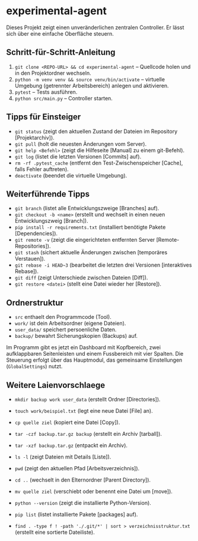 # experimental-agent

Dieses Projekt zeigt einen unveränderlichen zentralen Controller. Er lässt sich über eine einfache Oberfläche steuern.

## Schritt-für-Schritt-Anleitung

1. `git clone <REPO-URL> && cd experimental-agent` – Quellcode holen und in den Projektordner wechseln.
2. `python -m venv venv && source venv/bin/activate` – virtuelle Umgebung (getrennter Arbeitsbereich) anlegen und aktivieren.
3. `pytest` – Tests ausführen.
4. `python src/main.py` – Controller starten.

## Tipps für Einsteiger

- `git status` (zeigt den aktuellen Zustand der Dateien im Repository [Projektarchiv]).
- `git pull` (holt die neuesten Änderungen vom Server).
- `git help <Befehl>` (zeigt die Hilfeseite [Manual] zu einem git-Befehl).
- `git log` (listet die letzten Versionen [Commits] auf).
- `rm -rf .pytest_cache` (entfernt den Test-Zwischenspeicher [Cache], falls Fehler auftreten).
- `deactivate` (beendet die virtuelle Umgebung).

## Weiterführende Tipps

- `git branch` (listet alle Entwicklungszweige [Branches] auf).
- `git checkout -b <name>` (erstellt und wechselt in einen neuen Entwicklungszweig [Branch]).
- `pip install -r requirements.txt` (installiert benötigte Pakete [Dependencies]).
- `git remote -v` (zeigt die eingerichteten entfernten Server [Remote-Repositories]).
- `git stash` (sichert aktuelle Änderungen zwischen [temporäres Verstauen]).
- `git rebase -i HEAD~3` (bearbeitet die letzten drei Versionen [interaktives Rebase]).
- `git diff` (zeigt Unterschiede zwischen Dateien [Diff]).
- `git restore <datei>` (stellt eine Datei wieder her [Restore]).

## Ordnerstruktur

- `src` enthaelt den Programmcode (Tool).
- `work/` ist dein Arbeitsordner (eigene Dateien).
- `user_data/` speichert persoenliche Daten.
- `backup/` bewahrt Sicherungskopien (Backups) auf.

Im Programm gibt es jetzt ein Dashboard mit Kopfbereich, zwei aufklappbaren
Seitenleisten und einem Fussbereich mit vier Spalten. Die Steuerung erfolgt
über das Hauptmodul, das gemeinsame Einstellungen (`GlobalSettings`) nutzt.

## Weitere Laienvorschlaege

- `mkdir backup work user_data` (erstellt Ordner [Directories]).
- `touch work/beispiel.txt` (legt eine neue Datei [File] an).
- `cp quelle ziel` (kopiert eine Datei [Copy]).
- `tar -czf backup.tar.gz backup` (erstellt ein Archiv [tarball]).
- `tar -xzf backup.tar.gz` (entpackt ein Archiv).

- `ls -l` (zeigt Dateien mit Details [Liste]).
- `pwd` (zeigt den aktuellen Pfad [Arbeitsverzeichnis]).
- `cd ..` (wechselt in den Elternordner [Parent Directory]).
- `mv quelle ziel` (verschiebt oder benennt eine Datei um [move]).
- `python --version` (zeigt die installierte Python-Version).
- `pip list` (listet installierte Pakete [packages] auf).
- `find . -type f ! -path './.git/*' | sort > verzeichnisstruktur.txt` (erstellt eine sortierte Dateiliste).
